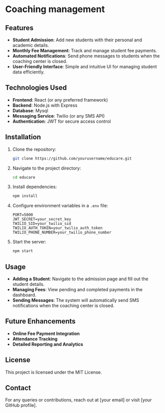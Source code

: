 # Coaching management



## Features
- **Student Admission**: Add new students with their personal and academic details.
- **Monthly Fee Management**: Track and manage student fee payments.
- **Automated Notifications**: Send phone messages to students when the coaching center is closed.
- **User-Friendly Interface**: Simple and intuitive UI for managing student data efficiently.

## Technologies Used
- **Frontend**: React (or any preferred framework)
- **Backend**: Node.js with Express
- **Database**: Mysql
- **Messaging Service**: Twilio (or any SMS API)
- **Authentication**: JWT for secure access control

## Installation
1. Clone the repository:
   ```sh
   git clone https://github.com/yourusername/educare.git
   ```
2. Navigate to the project directory:
   ```sh
   cd educare
   ```
3. Install dependencies:
   ```sh
   npm install
   ```
4. Configure environment variables in a `.env` file:
   ```env
   PORT=5000
   JWT_SECRET=your_secret_key
   TWILIO_SID=your_twilio_sid
   TWILIO_AUTH_TOKEN=your_twilio_auth_token
   TWILIO_PHONE_NUMBER=your_twilio_phone_number
   ```
5. Start the server:
   ```sh
   npm start
   ```

## Usage
- **Adding a Student**: Navigate to the admission page and fill out the student details.
- **Managing Fees**: View pending and completed payments in the dashboard.
- **Sending Messages**: The system will automatically send SMS notifications when the coaching center is closed.

## Future Enhancements
- **Online Fee Payment Integration**
- **Attendance Tracking**
- **Detailed Reporting and Analytics**

## License
This project is licensed under the MIT License.

## Contact
For any queries or contributions, reach out at [your email] or visit [your GitHub profile].

